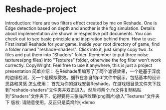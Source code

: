 ﻿# Reshade-project
Introduction:
  Here are two filters effect created by me on Reshade. One is Edge detection based on depth and another is the fog simulation. Details about implementation are shown in respective pdf documents. You can check out to see basic principle and inspiration behind them.
How to use:
  First install Reshade for your game. Inside your root directory of game, find a folder named "reshade-shaders". Click into it, just simply copy two .fx files and put them into "Shaders" folder. Remember to put three noise textures(png files) into "Textures" folder, otherwise the fog filter won't work correctly.
CopyWright:
  Feel free to use it anywhere, this is just a project presentation
简单介绍：
  在Reshade里编写了了两个滤镜效果，一个是基于深度的边缘检测，另一个是模拟雾效。细节在各自的pdf文件中展示，包括基本的设计思路和灵感
怎么使用：
  首先为你的游戏安装Reshade。在游戏根目录文件夹下找到"reshade-shaders"文件夹并双击进入，然后将两个.fx文件复制粘贴到"Shaders"文件夹下，记得要将三张噪声纹理(png图片)放入"Textures"文件夹下
版权:
  请随意使用，反正只是菜鸡的小demo
  
